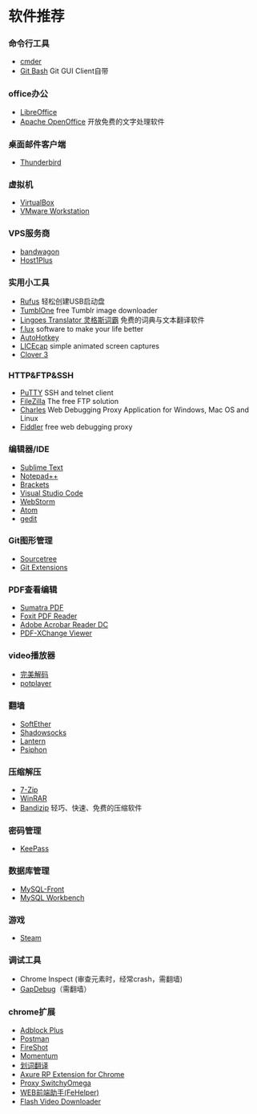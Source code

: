 # 软件推荐

### 命令行工具

* [cmder](http://cmder.net/)
* [Git Bash](https://git-scm.com/downloads) Git GUI Client自带

### office办公

* [LibreOffice](https://www.libreoffice.org/)
* [Apache OpenOffice](https://www.openoffice.org/zh-cn/) 开放免费的文字处理软件

### 桌面邮件客户端

* [Thunderbird](https://www.mozilla.org/en-US/thunderbird/)

### 虚拟机

* [VirtualBox](https://www.virtualbox.org/wiki/Downloads)
* [VMware Workstation](http://www.vmware.com/cn)

### VPS服务商

* [bandwagon](https://bandwagonhost.com/)
* [Host1Plus](http://www.host1plus.com/)

### 实用小工具

* [Rufus](https://rufus.akeo.ie/?locale=zh_CN)  轻松创建USB启动盘
* [TumblOne](http://www.tumblone.com/) free Tumblr image downloader
* [Lingoes Translator 灵格斯词霸](http://www.lingoes.cn/) 免费的词典与文本翻译软件
* [f.lux](https://justgetflux.com/) software to make your life better
* [AutoHotkey](https://www.autohotkey.com/)
* [LICEcap](http://www.cockos.com/licecap/) simple animated screen captures
* [Clover 3](http://cn.ejie.me/)

### HTTP&FTP&SSH

* [PuTTY](http://www.putty.org/) SSH and telnet client
* [FileZilla](https://filezilla-project.org/) The free FTP solution
* [Charles](https://www.charlesproxy.com/) Web Debugging Proxy Application for Windows, Mac OS and Linux
* [Fiddler](http://www.telerik.com/fiddler) free web debugging proxy

### 编辑器/IDE

* [Sublime Text](https://www.sublimetext.com/)
* [Notepad++](https://notepad-plus-plus.org/)
* [Brackets](http://brackets.io/)
* [Visual Studio Code](https://code.visualstudio.com/)
* [WebStorm](https://www.jetbrains.com/webstorm/)
* [Atom](https://atom.io/)
* [gedit](https://wiki.gnome.org/Apps/Gedit)

### Git图形管理

* [Sourcetree](https://www.sourcetreeapp.com/)
* [Git Extensions](https://gitextensions.github.io/)

### PDF查看编辑

* [Sumatra PDF](http://www.sumatrapdfreader.org/free-pdf-reader.html)
* [Foxit PDF Reader](https://www.foxitsoftware.com/)
* [Adobe Acrobar Reader DC](https://acrobat.adobe.com/us/en/products/pdf-reader.html)
* [PDF-XChange Viewer](http://www.tracker-software.com/product/pdf-xchange-viewer)

### video播放器

* [完美解码](http://jm.wmzhe.com/)
* [potplayer](http://potplayer.daum.net/?lang=en)

### 翻墙

* [SoftEther](https://www.softether.org/)
* [Shadowsocks](https://shadowsocks.org/en/index.html)
* [Lantern](https://getlantern.org/)
* [Psiphon](https://psiphon.ca/)

### 压缩解压

* [7-Zip](http://www.7-zip.org/)
* [WinRAR](http://www.winrar.com/)
* [Bandizip](https://www.bandisoft.com/bandizip/cn/) 轻巧、快速、免费的压缩软件

### 密码管理

* [KeePass](http://keepass.info/)

### 数据库管理

* [MySQL-Front](http://www.mysqlfront.de/)
* [MySQL Workbench](http://www.mysql.com/)

### 游戏

* [Steam](http://store.steampowered.com/)

### 调试工具

* Chrome Inspect (审查元素时，经常crash，需翻墙)
* [GapDebug](https://www.genuitec.com/products/gapdebug/)（需翻墙）

### chrome扩展

* [Adblock Plus](https://chrome.google.com/webstore/detail/adblock-plus/cfhdojbkjhnklbpkdaibdccddilifddb?hl=zh-CN&gl=US)
* [Postman](https://chrome.google.com/webstore/detail/postman/fhbjgbiflinjbdggehcddcbncdddomop)
* [FireShot](https://chrome.google.com/webstore/detail/capture-webpage-screensho/mcbpblocgmgfnpjjppndjkmgjaogfceg?hl=zh-CN&gl=US)
* [Momentum](https://chrome.google.com/webstore/detail/momentum/laookkfknpbbblfpciffpaejjkokdgca?hl=zh-CN&gl=US)
* [划词翻译](https://chrome.google.com/webstore/detail/%E5%88%92%E8%AF%8D%E7%BF%BB%E8%AF%91/ikhdkkncnoglghljlkmcimlnlhkeamad?hl=zh-CN&gl=US)
* [Axure RP Extension for Chrome](https://chrome.google.com/webstore/detail/axure-rp-extension-for-ch/dogkpdfcklifaemcdfbildhcofnopogp?hl=zh-CN&gl=US)
* [Proxy SwitchyOmega](https://chrome.google.com/webstore/detail/proxy-switchyomega/padekgcemlokbadohgkifijomclgjgif?hl=zh-CN&gl=US)
* [WEB前端助手(FeHelper)](https://chrome.google.com/webstore/detail/web%E5%89%8D%E7%AB%AF%E5%8A%A9%E6%89%8Bfehelper/pkgccpejnmalmdinmhkkfafefagiiiad?hl=zh-CN&gl=US)
* [Flash Video Downloader](https://chrome.google.com/webstore/detail/flash-video-downloader/aiimdkdngfcipjohbjenkahhlhccpdbc?hl=zh-CN&gl=US)
